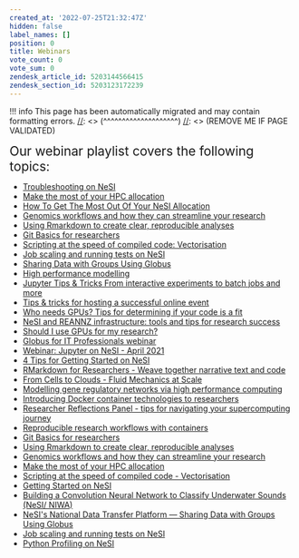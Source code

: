 ```yaml
---
created_at: '2022-07-25T21:32:47Z'
hidden: false
label_names: []
position: 0
title: Webinars
vote_count: 0
vote_sum: 0
zendesk_article_id: 5203144566415
zendesk_section_id: 5203123172239
---
```




[//]: <> (REMOVE ME IF PAGE VALIDATED)
[//]: <> (vvvvvvvvvvvvvvvvvvvv)
!!! info
    This page has been automatically migrated and may contain formatting errors.
[//]: <> (^^^^^^^^^^^^^^^^^^^^)
[//]: <> (REMOVE ME IF PAGE VALIDATED)

<p><span style="font-size: 22.5px;">Our webinar playlist covers the following topics:</span></p>
<ul>
<li><a href="https://www.youtube.com/watch?v=H_UXkj9Nmoc&amp;t=7s" target="_self">Troubleshooting on NeSI</a></li>
<li><a href="https://www.youtube.com/watch?v=VVvEX3Q3kq8&amp;t=2s" target="_self">Make the most of your HPC allocation</a></li>
<li>
<div id="info" class="style-scope ytd-video-primary-info-renderer"><a href="https://www.youtube.com/watch?v=Aun-YS2aYXs" target="_self">How To Get The Most Out Of Your NeSI Allocation</a></div>
</li>
<li><a href="https://www.youtube.com/watch?v=Pb1M8Yyik4Y&amp;t=3s" target="_self">Genomics workflows and how they can streamline your research</a></li>
<li><a href="https://www.youtube.com/watch?v=uPwvVKhMfdA&amp;t=1627s" target="_self">Using Rmarkdown to create clear, reproducible analyses</a></li>
<li><a href="https://www.youtube.com/watch?v=l0GD7ZxBhJ4&amp;t=316s" target="_self">Git Basics for researchers</a></li>
<li><a href="https://www.youtube.com/watch?v=yDYXOntAlIk" target="_self">Scripting at the speed of compiled code: Vectorisation</a></li>
<li><a href="https://www.youtube.com/watch?v=CqATGcNbipo&amp;t=1s" target="_self">Job scaling and running tests on NeSI</a></li>
<li><a href="https://www.youtube.com/watch?v=SmkWHjFDfQY&amp;t=1808s" target="_self">Sharing Data with Groups Using Globus</a></li>
<li><a href="https://www.youtube.com/watch?v=1nkiM59QI7w" target="_self">High performance modelling</a></li>
<li><a href="https://www.youtube.com/watch?v=0Y1fMz2eZpc&amp;list=PLvbRzoDQPkuG_YGNgFnc0RaGW7wazDzIF&amp;index=2&amp;t=264s" target="_self">Jupyter Tips &amp; Tricks From interactive experiments to batch jobs and more</a></li>
<li><a href="https://www.youtube.com/watch?v=XTeCHUZ2H_w&amp;list=PLvbRzoDQPkuG_YGNgFnc0RaGW7wazDzIF&amp;index=7&amp;t=5s" target="_self">Tips &amp; tricks for hosting a successful online event</a></li>
<li><a href="https://www.youtube.com/watch?v=MlxvmzFQeUA&amp;list=PLvbRzoDQPkuG_YGNgFnc0RaGW7wazDzIF&amp;index=8&amp;t=27s" target="_self">Who needs GPUs? Tips for determining if your code is a fit</a></li>
<li><a href="https://www.youtube.com/watch?v=ScMm8GAsF0c&amp;list=PLvbRzoDQPkuG_YGNgFnc0RaGW7wazDzIF&amp;index=9&amp;t=446s" target="_self">NeSI and REANNZ infrastructure: tools and tips for research success</a></li>
<li><a href="https://www.youtube.com/watch?v=PijLW7bpkUM&amp;list=PLvbRzoDQPkuG_YGNgFnc0RaGW7wazDzIF&amp;index=11&amp;t=379s" target="_self">Should I use GPUs for my research?</a></li>
<li><a href="https://www.youtube.com/watch?v=makHR0uf_y0&amp;list=PLvbRzoDQPkuG_YGNgFnc0RaGW7wazDzIF&amp;index=12&amp;t=22s" target="_self">Globus for IT Professionals webinar</a></li>
<li><a href="https://www.youtube.com/watch?v=Hb-JeQ8FvdE&amp;list=PLvbRzoDQPkuG_YGNgFnc0RaGW7wazDzIF&amp;index=13&amp;t=4s" target="_self">Webinar: Jupyter on NeSI - April 2021</a></li>
<li><a href="https://www.youtube.com/watch?v=NFybV9CBeh0&amp;list=PLvbRzoDQPkuG_YGNgFnc0RaGW7wazDzIF&amp;index=14&amp;t=80s" target="_self">4 Tips for Getting Started on NeSI</a></li>
<li><a href="https://www.youtube.com/watch?v=MgoxmQNi7zU&amp;list=PLvbRzoDQPkuG_YGNgFnc0RaGW7wazDzIF&amp;index=15&amp;t=28s" target="_self">RMarkdown for Researchers - Weave together narrative text and code</a></li>
<li><a href="https://www.youtube.com/watch?v=j_xO8wAdrjk&amp;list=PLvbRzoDQPkuG_YGNgFnc0RaGW7wazDzIF&amp;index=16&amp;t=9s" target="_self">From Cells to Clouds - Fluid Mechanics at Scale</a></li>
<li><a href="https://www.youtube.com/watch?v=ydeeOlGOC4U&amp;list=PLvbRzoDQPkuG_YGNgFnc0RaGW7wazDzIF&amp;index=17&amp;t=91s" target="_self">Modelling gene regulatory networks via high performance computing</a></li>
<li><a href="https://www.youtube.com/watch?v=EUw47Dfhs8w&amp;list=PLvbRzoDQPkuG_YGNgFnc0RaGW7wazDzIF&amp;index=18&amp;t=9732s" target="_self">Introducing Docker container technologies to researchers</a></li>
<li><a href="https://www.youtube.com/watch?v=kp4OfRSUSl4&amp;list=PLvbRzoDQPkuG_YGNgFnc0RaGW7wazDzIF&amp;index=19&amp;t=28s" target="_self">Researcher Reflections Panel - tips for navigating your supercomputing journey</a></li>
<li><a href="https://www.youtube.com/watch?v=SzYx2t67w84&amp;list=PLvbRzoDQPkuG_YGNgFnc0RaGW7wazDzIF&amp;index=20" target="_self">Reproducible research workflows with containers</a></li>
<li><a href="https://www.youtube.com/watch?v=l0GD7ZxBhJ4&amp;list=PLvbRzoDQPkuG_YGNgFnc0RaGW7wazDzIF&amp;index=21&amp;t=316s" target="_self">Git Basics for researchers</a></li>
<li><a href="https://www.youtube.com/watch?v=uPwvVKhMfdA&amp;list=PLvbRzoDQPkuG_YGNgFnc0RaGW7wazDzIF&amp;index=22&amp;t=1627s" target="_self">Using Rmarkdown to create clear, reproducible analyses</a></li>
<li><a href="https://www.youtube.com/watch?v=Pb1M8Yyik4Y&amp;list=PLvbRzoDQPkuG_YGNgFnc0RaGW7wazDzIF&amp;index=23&amp;t=3s" target="_self"> Genomics workflows and how they can streamline your research</a></li>
<li><a href="https://www.youtube.com/watch?v=VVvEX3Q3kq8&amp;list=PLvbRzoDQPkuG_YGNgFnc0RaGW7wazDzIF&amp;index=24&amp;t=2s" target="_self">Make the most of your HPC allocation</a></li>
<li><a href="https://www.youtube.com/watch?v=yDYXOntAlIk&amp;list=PLvbRzoDQPkuG_YGNgFnc0RaGW7wazDzIF&amp;index=26" target="_self">Scripting at the speed of compiled code - Vectorisation</a></li>
<li><a href="https://www.youtube.com/watch?v=nLfgnQPLgWk&amp;list=PLvbRzoDQPkuG_YGNgFnc0RaGW7wazDzIF&amp;index=27&amp;t=875s" target="_self">Getting Started on NeSI</a></li>
<li><a href="https://www.youtube.com/watch?v=ttEW6QvgAHM&amp;list=PLvbRzoDQPkuG_YGNgFnc0RaGW7wazDzIF&amp;index=28&amp;t=35s" target="_self">Building a Convolution Neural Network to Classify Underwater Sounds (NeSI/ NIWA)</a></li>
<li><a href="https://www.youtube.com/watch?v=SmkWHjFDfQY&amp;list=PLvbRzoDQPkuG_YGNgFnc0RaGW7wazDzIF&amp;index=29&amp;t=1808s" target="_self">NeSI's National Data Transfer Platform — Sharing Data with Groups Using Globus</a></li>
<li><a href="https://www.youtube.com/watch?v=CqATGcNbipo&amp;list=PLvbRzoDQPkuG_YGNgFnc0RaGW7wazDzIF&amp;index=30&amp;t=3s" target="_self">Job scaling and running tests on NeSI</a></li>
<li><a href="https://www.youtube.com/watch?v=b1cpCeksWXw&amp;list=PLvbRzoDQPkuG_YGNgFnc0RaGW7wazDzIF&amp;index=32&amp;t=93s" target="_self">Python Profiling on NeSI</a></li>
</ul>
<p> </p>